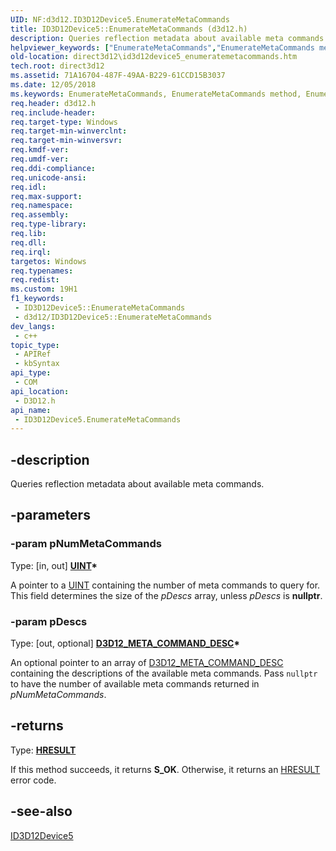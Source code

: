 ```yaml
---
UID: NF:d3d12.ID3D12Device5.EnumerateMetaCommands
title: ID3D12Device5::EnumerateMetaCommands (d3d12.h)
description: Queries reflection metadata about available meta commands.
helpviewer_keywords: ["EnumerateMetaCommands","EnumerateMetaCommands method","EnumerateMetaCommands method","ID3D12Device5 interface","ID3D12Device5 interface","EnumerateMetaCommands method","ID3D12Device5.EnumerateMetaCommands","ID3D12Device5::EnumerateMetaCommands","d3d12/ID3D12Device5::EnumerateMetaCommands","direct3d12.id3d12device5_enumeratemetacommands"]
old-location: direct3d12\id3d12device5_enumeratemetacommands.htm
tech.root: direct3d12
ms.assetid: 71A16704-487F-49AA-B229-61CCD15B3037
ms.date: 12/05/2018
ms.keywords: EnumerateMetaCommands, EnumerateMetaCommands method, EnumerateMetaCommands method,ID3D12Device5 interface, ID3D12Device5 interface,EnumerateMetaCommands method, ID3D12Device5.EnumerateMetaCommands, ID3D12Device5::EnumerateMetaCommands, d3d12/ID3D12Device5::EnumerateMetaCommands, direct3d12.id3d12device5_enumeratemetacommands
req.header: d3d12.h
req.include-header: 
req.target-type: Windows
req.target-min-winverclnt: 
req.target-min-winversvr: 
req.kmdf-ver: 
req.umdf-ver: 
req.ddi-compliance: 
req.unicode-ansi: 
req.idl: 
req.max-support: 
req.namespace: 
req.assembly: 
req.type-library: 
req.lib: 
req.dll: 
req.irql: 
targetos: Windows
req.typenames: 
req.redist: 
ms.custom: 19H1
f1_keywords:
 - ID3D12Device5::EnumerateMetaCommands
 - d3d12/ID3D12Device5::EnumerateMetaCommands
dev_langs:
 - c++
topic_type:
 - APIRef
 - kbSyntax
api_type:
 - COM
api_location:
 - D3D12.h
api_name:
 - ID3D12Device5.EnumerateMetaCommands
---
```


## -description

Queries reflection metadata about available meta commands.

## -parameters

### -param pNumMetaCommands

Type: [in, out] <b><a href="/windows/desktop/WinProg/windows-data-types">UINT</a>*</b>

A pointer to a <a href="/windows/desktop/WinProg/windows-data-types">UINT</a> containing the number of meta commands to query for. This field determines the size of the <i>pDescs</i> array, unless <i>pDescs</i> is <b>nullptr</b>.

### -param pDescs

Type: [out, optional] **[D3D12_META_COMMAND_DESC](/windows/win32/api/d3d12/ns-d3d12-d3d12_meta_command_desc)\***

An optional pointer to an array of [D3D12_META_COMMAND_DESC](/windows/win32/api/d3d12/ns-d3d12-d3d12_meta_command_desc) containing the descriptions of the available meta commands. Pass `nullptr` to have the number of available meta commands returned in <i>pNumMetaCommands</i>.

## -returns

Type: **[HRESULT](/windows/win32/com/structure-of-com-error-codes)**

If this method succeeds, it returns <b>S_OK</b>. Otherwise, it returns an [HRESULT](/windows/win32/com/structure-of-com-error-codes) error code.

## -see-also

<a href="https://msdn.microsoft.com/en-us/library/Mt847457(v=VS.85).aspx">ID3D12Device5</a>

